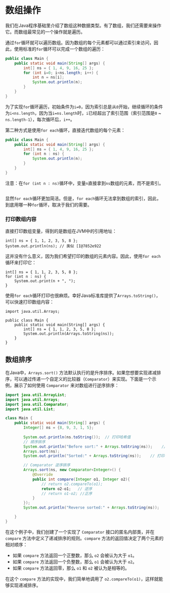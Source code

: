 # 数组操作

我们在Java程序基础里介绍了数组这种数据类型。有了数组，我们还需要来操作它。而数组最常见的一个操作就是遍历。

通过`for`循环就可以遍历数组。因为数组的每个元素都可以通过索引来访问，因此，使用标准的`for`循环可以完成一个数组的遍历：

```java
public class Main {
    public static void main(String[] args) {
        int[] ns = { 1, 4, 9, 16, 25 };
        for (int i=0; i<ns.length; i++) {
            int n = ns[i];
            System.out.println(n);
        }
    }
}
```

为了实现`for`循环遍历，初始条件为`i=0`，因为索引总是从`0`开始，继续循环的条件为`i<ns.length`，因为当`i=ns.length`时，`i`已经超出了索引范围（索引范围是`0` ~ `ns.length-1`），每次循环后，`i++`。

第二种方式是使用`for each`循环，直接迭代数组的每个元素：

```java
public class Main {
    public static void main(String[] args) {
        int[] ns = { 1, 4, 9, 16, 25 };
        for (int n : ns) {
            System.out.println(n);
        }
    }
}

```

注意：在`for (int n : ns)`循环中，变量`n`直接拿到`ns`数组的元素，而不是索引。

<iframe id="aswift_6" name="aswift_6" sandbox="allow-forms allow-popups allow-popups-to-escape-sandbox allow-same-origin allow-scripts allow-top-navigation-by-user-activation" width="1200" height="0" frameborder="0" marginwidth="0" marginheight="0" vspace="0" hspace="0" allowtransparency="true" scrolling="no" src="https://googleads.g.doubleclick.net/pagead/ads?client=ca-pub-6727358730461554&amp;output=html&amp;h=280&amp;adk=1228093153&amp;adf=982595112&amp;w=1200&amp;fwrn=4&amp;fwrnh=100&amp;lmt=1711465363&amp;num_ads=1&amp;rafmt=1&amp;armr=3&amp;sem=mc&amp;pwprc=2183257665&amp;ad_type=text_image&amp;format=1200x280&amp;url=https%3A%2F%2Fwww.liaoxuefeng.com%2Fwiki%2F1252599548343744%2F1259542828545952&amp;fwr=0&amp;pra=3&amp;rh=200&amp;rw=1256&amp;rpe=1&amp;resp_fmts=3&amp;wgl=1&amp;fa=27&amp;uach=WyJtYWNPUyIsIjEzLjEuMCIsImFybSIsIiIsIjEyMy4wLjI0MjAuNTMiLG51bGwsMCxudWxsLCI2NCIsW1siTWljcm9zb2Z0IEVkZ2UiLCIxMjMuMC4yNDIwLjUzIl0sWyJOb3Q6QS1CcmFuZCIsIjguMC4wLjAiXSxbIkNocm9taXVtIiwiMTIzLjAuNjMxMi41OSJdXSwwXQ..&amp;dt=1711465363830&amp;bpp=1&amp;bdt=2340&amp;idt=-M&amp;shv=r20240321&amp;mjsv=m202403190101&amp;ptt=9&amp;saldr=aa&amp;abxe=1&amp;cookie=ID%3D0dd181b275a27951%3AT%3D1710733868%3ART%3D1711465363%3AS%3DALNI_MZnrvVP-q06ddBrP_-XwySfyxk1Lw&amp;gpic=UID%3D00000d3e588a550e%3AT%3D1710733868%3ART%3D1711465363%3AS%3DALNI_MZGGfP9779_0L96T3gMVq0e3e8Aww&amp;eo_id_str=ID%3D3544a2a4396d7f7f%3AT%3D1710733868%3ART%3D1711465363%3AS%3DAA-AfjYDYJfHT3jBn3SyHAsVwTnr&amp;prev_fmts=300x600%2C300x600%2C336x280%2C336x280%2C336x280%2C0x0&amp;nras=2&amp;correlator=1468721034999&amp;frm=20&amp;pv=1&amp;ga_vid=848346226.1711465363&amp;ga_sid=1711465363&amp;ga_hid=990045491&amp;ga_fc=0&amp;u_tz=480&amp;u_his=4&amp;u_h=1117&amp;u_w=1728&amp;u_ah=1022&amp;u_aw=1728&amp;u_cd=30&amp;u_sd=2&amp;dmc=8&amp;adx=394&amp;ady=1193&amp;biw=1657&amp;bih=906&amp;scr_x=0&amp;scr_y=0&amp;eid=44759875%2C44759926%2C44759837%2C44795921%2C95325426%2C95320377%2C95328825&amp;oid=2&amp;pvsid=4305273340240192&amp;tmod=1618196193&amp;uas=0&amp;nvt=1&amp;ref=https%3A%2F%2Fwww.liaoxuefeng.com%2Fwiki%2F1252599548343744%2F1255943520012800&amp;fc=384&amp;brdim=0%2C38%2C0%2C38%2C1728%2C38%2C1728%2C1022%2C1673%2C906&amp;vis=1&amp;rsz=%7C%7Cs%7C&amp;abl=NS&amp;fu=128&amp;bc=31&amp;bz=1.03&amp;psd=W251bGwsbnVsbCxudWxsLDNd&amp;ifi=7&amp;uci=a!7&amp;btvi=6&amp;fsb=1&amp;dtd=5" data-darkreader-inline-border-top="" data-darkreader-inline-border-right="" data-darkreader-inline-border-bottom="" data-darkreader-inline-border-left="" data-google-container-id="a!7" data-google-query-id="CN3xx6iZkoUDFYNRwgUdt8INKQ" data-load-complete="true" style="vertical-align: middle; border: 0px; left: 0px; top: 0px; width: 1200px; height: 0px; --darkreader-inline-border-top: initial; --darkreader-inline-border-right: initial; --darkreader-inline-border-bottom: initial; --darkreader-inline-border-left: initial;"></iframe>

显然`for each`循环更加简洁。但是，`for each`循环无法拿到数组的索引，因此，到底用哪一种`for`循环，取决于我们的需要。

### 打印数组内容

直接打印数组变量，得到的是数组在JVM中的引用地址：

```
int[] ns = { 1, 1, 2, 3, 5, 8 };
System.out.println(ns); // 类似 [I@7852e922
```

这并没有什么意义，因为我们希望打印的数组的元素内容。因此，使用`for each`循环来打印它：

```
int[] ns = { 1, 1, 2, 3, 5, 8 };
for (int n : ns) {
    System.out.print(n + ", ");
}
```

使用`for each`循环打印也很麻烦。幸好Java标准库提供了`Arrays.toString()`，可以快速打印数组内容：

```
import java.util.Arrays;

public class Main {
    public static void main(String[] args) {
        int[] ns = { 1, 1, 2, 3, 5, 8 };
        System.out.println(Arrays.toString(ns));
    }
}

```



## 数组排序

在Java中，`Arrays.sort()` 方法默认执行的是升序排序。如果您想要实现递减排序，可以通过传递一个自定义的比较器（`Comparator`）来实现。下面是一个示例，展示了如何使用 `Comparator` 来对数组进行逆序排序：

```java
import java.util.ArrayList;
import java.util.Arrays;
import java.util.Comparator;
import java.util.List;

class Main {
    public static void main(String[] args) {
        Integer[] ns = {8, 9, 3, 1, 5};
      	
        System.out.println(ns.toString());  // 打印哈希值
        // 顺序排序
        System.out.println("Before sort:" + Arrays.toString(ns));    // 打印数组内容
        Arrays.sort(ns);
        System.out.println("Sorted:" + Arrays.toString(ns));    // 打印数组内容

        // Comparator 逆序排序
        Arrays.sort(ns, new Comparator<Integer>() {
            @Override
            public int compare(Integer o1, Integer o2){
                // return o2.compareTo(o1);
                return o2-o1;	// 逆序
                // return o1-o2; //正序
            }
        });
        System.out.println("Reverse sorted:" + Arrays.toString(ns)); 

    }
}
```

在这个例子中，我们创建了一个实现了 `Comparator` 接口的匿名内部类，并在 `compare` 方法中定义了递减排序的规则。`compare` 方法的返回值决定了两个元素的相对顺序：

- 如果 `compare` 方法返回一个正整数，那么 `o2` 会被认为大于 `o1`。
- 如果 `compare` 方法返回一个负整数，那么 `o1` 会被认为大于 `o2`。
- 如果 `compare` 方法返回零，那么 `o1` 和 `o2` 被认为是相等的。

在这个 `compare` 方法的实现中，我们简单地调用了 `o2.compareTo(o1)`，这样就能够实现递减排序。





